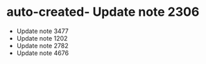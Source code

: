 # auto-created- Update note 2306
- Update note 3477
- Update note 1202
- Update note 2782
- Update note 4676
